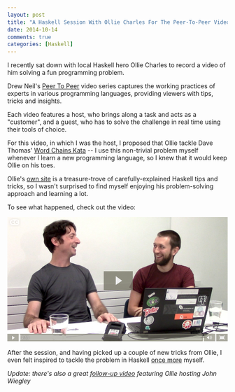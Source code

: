 ```yaml
---
layout: post
title: "A Haskell Session With Ollie Charles For The Peer-To-Peer Video Series"
date: 2014-10-14
comments: true
categories: [Haskell]
---
```


I recently sat down with local Haskell hero Ollie Charles to record a
video of him solving a fun programming problem.

<!-- more -->

Drew Neil's
[Peer To Peer](https://peertopeer.io/h/sp1/)
video series captures the working practices of experts in various
programming languages, providing viewers with tips, tricks and
insights.

Each video features a host, who brings along a task and acts as a
"customer", and a guest, who has to solve the challenge in real time
using their tools of choice.

For this video, in which I was the host, I proposed that Ollie tackle
Dave Thomas'
[Word Chains Kata](https://codekata.com/kata/kata19-word-chains/) -- I
use this non-trivial problem myself whenever I learn a new programming
language, so I knew that it would keep Ollie on his toes.

Ollie's [own site](https://ocharles.org.uk/) is a treasure-trove of
carefully-explained Haskell tips and tricks, so I wasn't surprised to
find myself enjoying his problem-solving approach and learning a lot.

To see what happened, check out the video:

[![](/images/peertopeer-showreel.png)](https://peertopeer.io/b/oc1/)

After the session, and having picked up a couple of new tricks from
Ollie, I even felt inspired to tackle the problem in Haskell
[once more](https://github.com/purcell/wordchainsrevenge) myself.

*Update: there's also a great [follow-up video](https://peertopeer.io/c/jw1)
featuring Ollie hosting John Wiegley*
